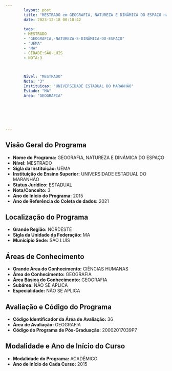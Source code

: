 ```yaml
---
        layout: post
        title: "MESTRADO em GEOGRAFIA, NATUREZA E DINÂMICA DO ESPAÇO na UEMA  "
        date: 2023-12-18 00:10:42
     
        tags:
        - MESTRADO
        - "GEOGRAFIA,-NATUREZA-E-DINÂMICA-DO-ESPAÇO"
        - "UEMA"
        - "MA"
        - CIDADE:SÃO-LUÍS
        - NOTA:3
        
       

        Nivel: "MESTRADO"
        Nota: "3"
        Instituicao: "UNIVERSIDADE ESTADUAL DO MARANHÃO"
        Estado: "MA"
        Area: "GEOGRAFIA"
        
        
        
        
        
        
---
```

## Visão Geral do Programa
- **Nome do Programa:** GEOGRAFIA, NATUREZA E DINÂMICA DO ESPAÇO
- **Nível:** MESTRADO
- **Sigla da Instituição:** UEMA
- **Instituição de Ensino Superior:** UNIVERSIDADE ESTADUAL DO MARANHÃO
- **Status Jurídico:** ESTADUAL
- **Nota/Conceito:** 3
- **Ano de Início do Programa:** 2015
- **Ano de Referência do Coleta de dados:** 2021

## Localização do Programa
- **Grande Região:** NORDESTE
- **Sigla da Unidade da Federação:** MA
- **Município Sede:** SÃO LUÍS

## Áreas de Conhecimento
- **Grande Área do Conhecimento:** CIÊNCIAS HUMANAS
- **Área de Conhecimento:** GEOGRAFIA
- **Área Básica do Conhecimento:** GEOGRAFIA
- **Subárea:** NÃO SE APLICA
- **Especialidade:** NÃO SE APLICA

## Avaliação e Código do Programa
- **Código Identificador da Área de Avaliação:** 36
- **Área de Avaliação:** GEOGRAFIA
- **Código do Programa de Pós-Graduação:** 20002017039P7


## Modalidade e Ano de Início do Curso
- **Modalidade do Programa:** ACADÊMICO
- **Ano de Início de Cada Curso:** 2015
